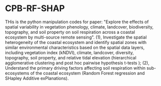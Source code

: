 # CPB-RF-SHAP
THis is the python manipulation codes for paper: 
"Explore the effects of spatial variability in vegetation phenology, climate, landcover, biodiversity, topography, and soil property on soil respiration across a coastal ecosystem by multi-source remote sensing".
(1), Investigate the spatial heterogeneity of the coastal ecosystem and identify spatial zones with similar environmental characteristics based on the spatial data layers, including vegetation index (kNDVI), climate, landcover, diversity, topography, soil property, and relative tidal elevation (hierarchical agglomerative clustering and post hoc pairwise hypothesis t-tests ); 
(2), Understand the primary driving factors affecting soil respiration within sub-ecosystems of the coastal ecosystem (Random Forest regression and SHapley Additive exPlanations). 
